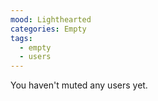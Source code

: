 ```yaml
---
mood: Lighthearted
categories: Empty
tags:
  - empty
  - users
---
```

You haven't muted any users yet.